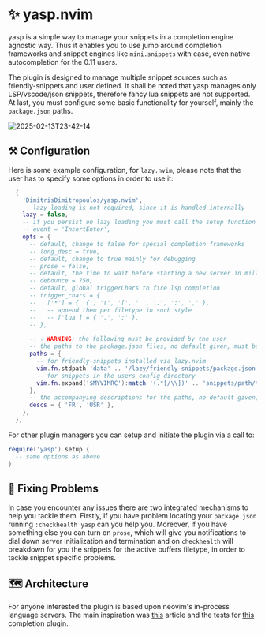 # ✨ yasp.nvim

yasp is a simple way to manage your snippets in a completion engine agnostic
way. Thus it enables you to use jump around completion frameworks and snippet
engines like `mini.snippets` with ease, even native autocompletion for the
0.11 users.

The plugin is designed to manage multiple snippet sources such as
friendly-snippets and user defined. It shall be noted that yasp manages only
LSP/vscode/json snippets, therefore fancy lua snippets are not supported. At
last, you must configure some basic functionality for yourself, mainly the
`package.json` paths.

![2025-02-13T23-42-14](https://github.com/user-attachments/assets/a575958e-6560-4d62-9995-20d456ca719e)


## ⚒️ Configuration

Here is some example configuration, for `lazy.nvim`, please note that the user
has to specify some options in order to use it:

```lua
  {
    'DimitrisDimitropoulos/yasp.nvim',
    -- lazy loading is not required, since it is handled internally
    lazy = false,
    -- if you persist on lazy loading you must call the setup function on InsertEnter
    -- event = 'InsertEnter',
    opts = {
      -- default, change to false for special completion frameworks
      -- long_desc = true,
      -- default, change to true mainly for debugging
      -- prose = false,
      -- default, the time to wait before starting a new server in milliseconds, highly suggested to keep it
      -- debounce = 750,
      -- default, global triggerChars to fire lsp completion
      -- trigger_chars = {
      --   ['*'] = { '{', '(', '[', ' ', '.', ':', ',' },
      --   -- append them per filetype in such style
      --   -- ['lua'] = { '.', ':' },
      -- },

      -- 💀 WARNING: the following must be provided by the user
      -- the paths to the package.json files, no default given, must be provided
      paths = {
        -- for friendly-snippets installed via lazy.nvim
        vim.fn.stdpath 'data' .. '/lazy/friendly-snippets/package.json',
        -- for snippets in the users config directory
        vim.fn.expand('$MYVIMRC'):match '(.*[/\\])' .. 'snippets/path/to/package.json',
      },
      -- the accompanying descriptions for the paths, no default given, must be provided
      descs = { 'FR', 'USR' },
    },
  },
```

For other plugin managers you can setup and initiate the plugin via a call to:

```lua
require('yasp').setup {
  -- same options as above
}
```

## 🧰 Fixing Problems

In case you encounter any issues there are two integrated mechanisms to help
you tackle them. Firstly, if you have problem locating your `package.json`
running `:checkhealth yasp` can you help you. Moreover, if you have something
else you can turn on `prose`, which will give you notifications to dial down
server initialization and termination and on `checkhealth` will breakdown for
you the snippets for the active buffers filetype, in order to tackle snippet
specific problems.

## 🗺 Architecture

For anyone interested the plugin is based upon neovim's in-process language
servers. The main inspiration was
[this](https://zignar.net/2022/10/26/testing-neovim-lsp-plugins/#a-in-process-lsp-server)
article and the tests for
[this](https://github.com/mfussenegger/nvim-lsp-compl) completion plugin.
